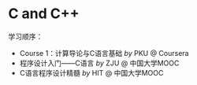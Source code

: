 # C and C++  
学习顺序：
* Course 1：计算导论与C语言基础 *by* PKU @ Coursera
* 程序设计入门——C语言 *by* ZJU @ 中国大学MOOC
* C语言程序设计精髓	*by* HIT @ 中国大学MOOC
